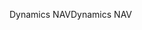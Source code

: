 <span data-ttu-id="6372f-101">Dynamics NAV</span><span class="sxs-lookup"><span data-stu-id="6372f-101">Dynamics NAV</span></span>